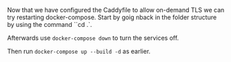 Now that we have configured the Caddyfile to allow on-demand TLS we can try restarting docker-compose. Start by goig nback in the folder structure by using the command ``cd .`.

Afterwards use `docker-compose down` to turn the services off. 

Then run `docker-compose up --build -d` as earlier. 